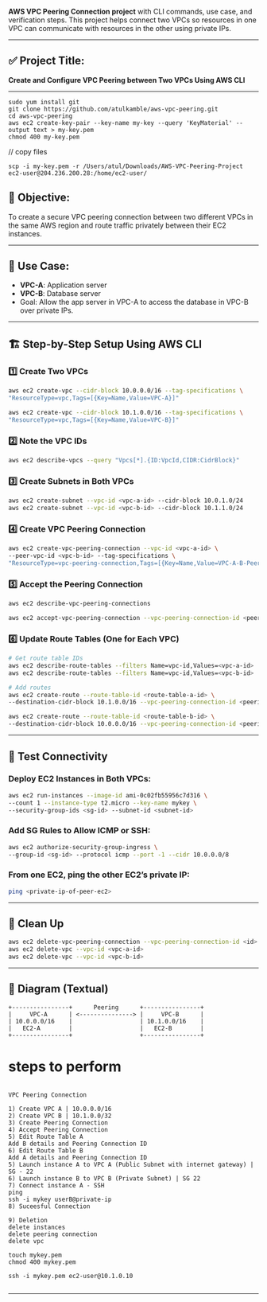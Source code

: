 **AWS VPC Peering Connection project** with CLI commands, use case, and verification steps. This project helps connect two VPCs so resources in one VPC can communicate with resources in the other using private IPs.

---

## ✅ **Project Title:**

**Create and Configure VPC Peering between Two VPCs Using AWS CLI**

---

```
sudo yum install git
git clone https://github.com/atulkamble/aws-vpc-peering.git
cd aws-vpc-peering
aws ec2 create-key-pair --key-name my-key --query 'KeyMaterial' --output text > my-key.pem
chmod 400 my-key.pem
```

// copy files 
```
scp -i my-key.pem -r /Users/atul/Downloads/AWS-VPC-Peering-Project ec2-user@204.236.200.28:/home/ec2-user/
```

## 🎯 **Objective:**

To create a secure VPC peering connection between two different VPCs in the same AWS region and route traffic privately between their EC2 instances.

---

## 🧩 **Use Case:**

* **VPC-A**: Application server
* **VPC-B**: Database server
* Goal: Allow the app server in VPC-A to access the database in VPC-B over private IPs.

---

## 🏗️ **Step-by-Step Setup Using AWS CLI**

### 1️⃣ Create Two VPCs

```bash
aws ec2 create-vpc --cidr-block 10.0.0.0/16 --tag-specifications \
"ResourceType=vpc,Tags=[{Key=Name,Value=VPC-A}]"

aws ec2 create-vpc --cidr-block 10.1.0.0/16 --tag-specifications \
"ResourceType=vpc,Tags=[{Key=Name,Value=VPC-B}]"
```

### 2️⃣ Note the VPC IDs

```bash
aws ec2 describe-vpcs --query "Vpcs[*].{ID:VpcId,CIDR:CidrBlock}"
```

### 3️⃣ Create Subnets in Both VPCs

```bash
aws ec2 create-subnet --vpc-id <vpc-a-id> --cidr-block 10.0.1.0/24
aws ec2 create-subnet --vpc-id <vpc-b-id> --cidr-block 10.1.1.0/24
```

### 4️⃣ Create VPC Peering Connection

```bash
aws ec2 create-vpc-peering-connection --vpc-id <vpc-a-id> \
--peer-vpc-id <vpc-b-id> --tag-specifications \
"ResourceType=vpc-peering-connection,Tags=[{Key=Name,Value=VPC-A-B-Peering}]"
```

### 5️⃣ Accept the Peering Connection

```bash
aws ec2 describe-vpc-peering-connections

aws ec2 accept-vpc-peering-connection --vpc-peering-connection-id <peering-connection-id>
```

### 6️⃣ Update Route Tables (One for Each VPC)

```bash
# Get route table IDs
aws ec2 describe-route-tables --filters Name=vpc-id,Values=<vpc-a-id>
aws ec2 describe-route-tables --filters Name=vpc-id,Values=<vpc-b-id>

# Add routes
aws ec2 create-route --route-table-id <route-table-a-id> \
--destination-cidr-block 10.1.0.0/16 --vpc-peering-connection-id <peering-connection-id>

aws ec2 create-route --route-table-id <route-table-b-id> \
--destination-cidr-block 10.0.0.0/16 --vpc-peering-connection-id <peering-connection-id>
```

---

## 🚀 **Test Connectivity**

### Deploy EC2 Instances in Both VPCs:

```bash
aws ec2 run-instances --image-id ami-0c02fb55956c7d316 \
--count 1 --instance-type t2.micro --key-name mykey \
--security-group-ids <sg-id> --subnet-id <subnet-id>
```

### Add SG Rules to Allow ICMP or SSH:

```bash
aws ec2 authorize-security-group-ingress \
--group-id <sg-id> --protocol icmp --port -1 --cidr 10.0.0.0/8
```

### From one EC2, ping the other EC2’s private IP:

```bash
ping <private-ip-of-peer-ec2>
```

---

## 🧼 **Clean Up**

```bash
aws ec2 delete-vpc-peering-connection --vpc-peering-connection-id <id>
aws ec2 delete-vpc --vpc-id <vpc-a-id>
aws ec2 delete-vpc --vpc-id <vpc-b-id>
```

---

## 📌 Diagram (Textual)

```
+----------------+      Peering      +----------------+
|     VPC-A      | <---------------> |     VPC-B      |
| 10.0.0.0/16    |                   | 10.1.0.0/16    |
|   EC2-A        |                   |   EC2-B        |
+----------------+                   +----------------+
```
# steps to perform
```

VPC Peering Connection 

1) Create VPC A | 10.0.0.0/16
2) Create VPC B | 10.1.0.0/32
3) Create Peering Connection 
4) Accept Peering Connection
5) Edit Route Table A 
Add B details and Peering Connection ID
6) Edit Route Table B 
Add A details and Peering Connection ID
5) Launch instance A to VPC A (Public Subnet with internet gateway) | SG - 22
6) Launch instance B to VPC B (Private Subnet) | SG 22
7) Connect instance A - SSH 
ping 
ssh -i mykey userB@private-ip
8) Suceesful Connection

9) Deletion
delete instances
delete peering connection 
delete vpc 

touch mykey.pem
chmod 400 mykey.pem

ssh -i mykey.pem ec2-user@10.1.0.10


```
---
